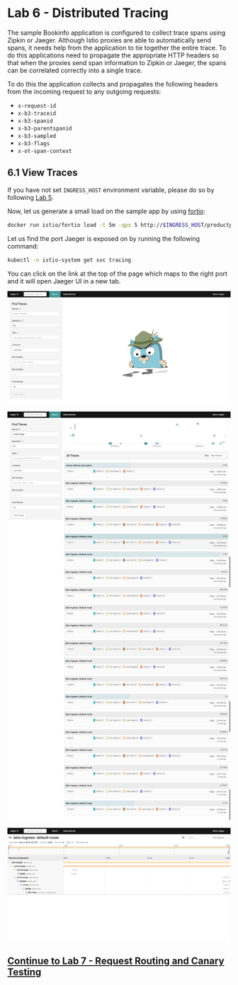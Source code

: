 # Lab 6 - Distributed Tracing

The sample Bookinfo application is configured to collect trace spans using Zipkin or Jaeger. Although Istio proxies are able to automatically send spans, it needs help from the application to tie together the entire trace. To do this applications need to propagate the appropriate HTTP headers so that when the proxies send span information to Zipkin or Jaeger, the spans can be correlated correctly into a single trace.

To do this the application collects and propagates the following headers from the incoming request to any outgoing requests:

- `x-request-id`
- `x-b3-traceid`
- `x-b3-spanid`
- `x-b3-parentspanid`
- `x-b3-sampled`
- `x-b3-flags`
- `x-ot-span-context`


## 6.1 View Traces

If you have not set `INGRESS_HOST` environment variable, please do so by following [Lab 5](../lab-5/README.md).

Now, let us generate a small load on the sample app by using [fortio](https://github.com/istio/fortio):

```sh
docker run istio/fortio load -t 5m -qps 5 http://$INGRESS_HOST/productpage
```

Let us find the port Jaeger is exposed on by running the following command:
```sh
kubectl -n istio-system get svc tracing
```

You can click on the link at the top of the page which maps to the right port and it will open Jaeger UI in a new tab. 

![](img/jaeger.png)

![](img/jaeger_1.png)

![](img/jaeger_2.png)



## [Continue to Lab 7 - Request Routing and Canary Testing](../lab-7/README.md)
